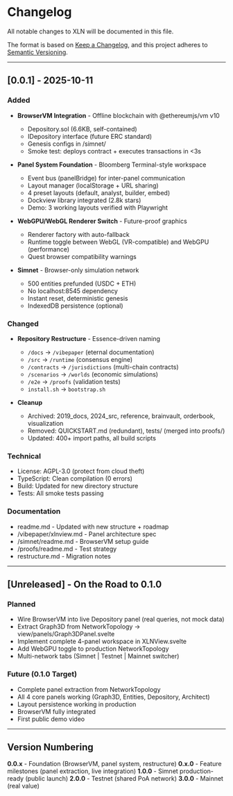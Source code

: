 # Changelog

All notable changes to XLN will be documented in this file.

The format is based on [Keep a Changelog](https://keepachangelog.com/en/1.0.0/),
and this project adheres to [Semantic Versioning](https://semver.org/spec/v2.0.0.html).

---

## [0.0.1] - 2025-10-11

### Added
- **BrowserVM Integration** - Offline blockchain with @ethereumjs/vm v10
  - Depository.sol (6.6KB, self-contained)
  - IDepository interface (future ERC standard)
  - Genesis configs in /simnet/
  - Smoke test: deploys contract + executes transactions in <3s

- **Panel System Foundation** - Bloomberg Terminal-style workspace
  - Event bus (panelBridge) for inter-panel communication
  - Layout manager (localStorage + URL sharing)
  - 4 preset layouts (default, analyst, builder, embed)
  - Dockview library integrated (2.8k stars)
  - Demo: 3 working layouts verified with Playwright

- **WebGPU/WebGL Renderer Switch** - Future-proof graphics
  - Renderer factory with auto-fallback
  - Runtime toggle between WebGL (VR-compatible) and WebGPU (performance)
  - Quest browser compatibility warnings

- **Simnet** - Browser-only simulation network
  - 500 entities prefunded (USDC + ETH)
  - No localhost:8545 dependency
  - Instant reset, deterministic genesis
  - IndexedDB persistence (optional)

### Changed
- **Repository Restructure** - Essence-driven naming
  - `/docs` → `/vibepaper` (eternal documentation)
  - `/src` → `/runtime` (consensus engine)
  - `/contracts` → `/jurisdictions` (multi-chain contracts)
  - `/scenarios` → `/worlds` (economic simulations)
  - `/e2e` → `/proofs` (validation tests)
  - `install.sh` → `bootstrap.sh`

- **Cleanup**
  - Archived: 2019_docs, 2024_src, reference, brainvault, orderbook, visualization
  - Removed: QUICKSTART.md (redundant), tests/ (merged into proofs/)
  - Updated: 400+ import paths, all build scripts

### Technical
- License: AGPL-3.0 (protect from cloud theft)
- TypeScript: Clean compilation (0 errors)
- Build: Updated for new directory structure
- Tests: All smoke tests passing

### Documentation
- readme.md - Updated with new structure + roadmap
- /vibepaper/xlnview.md - Panel architecture spec
- /simnet/readme.md - BrowserVM setup guide
- /proofs/readme.md - Test strategy
- restructure.md - Migration notes

---

## [Unreleased] - On the Road to 0.1.0

### Planned
- Wire BrowserVM into live Depository panel (real queries, not mock data)
- Extract Graph3D from NetworkTopology → view/panels/Graph3DPanel.svelte
- Implement complete 4-panel workspace in XLNView.svelte
- Add WebGPU toggle to production NetworkTopology
- Multi-network tabs (Simnet | Testnet | Mainnet switcher)

### Future (0.1.0 Target)
- Complete panel extraction from NetworkTopology
- All 4 core panels working (Graph3D, Entities, Depository, Architect)
- Layout persistence working in production
- BrowserVM fully integrated
- First public demo video

---

## Version Numbering

**0.0.x** - Foundation (BrowserVM, panel system, restructure)
**0.x.0** - Feature milestones (panel extraction, live integration)
**1.0.0** - Simnet production-ready (public launch)
**2.0.0** - Testnet (shared PoA network)
**3.0.0** - Mainnet (real value)
